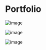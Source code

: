 # Portfolio



![image](https://user-images.githubusercontent.com/101607892/217715710-7266b8e8-21be-4d7e-995c-3e83b83d977e.png)


![image](https://user-images.githubusercontent.com/101607892/217715747-7cd40401-7830-491b-b669-ec152a2baa38.png)


![image](https://user-images.githubusercontent.com/101607892/217715774-aaaaca5c-7788-4aa8-a505-a5fc096cf808.png)
